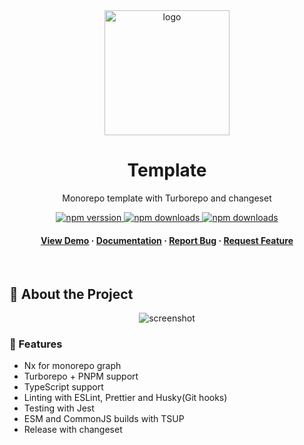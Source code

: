 <div align="center">

<img src="assets/logo.png" alt="logo" width="200" height="auto" />
  <h1>Template</h1>

<p>
    Monorepo template with Turborepo and changeset
  </p>

<!-- Badges -->
<p>
  <a href="https://www.npmjs.com/package/@stijnvanhulle/template-demo">
    <img alt="npm verssion" src="https://img.shields.io/npm/v/@stijnvanhulle/template-demo?style=for-the-badge"/>
  </a>

<a href="https://www.npmjs.com/package/@stijnvanhulle/template-demo">
    <img alt="npm downloads" src="https://img.shields.io/bundlephobia/min/@stijnvanhulle/template-demo?style=for-the-badge"/>
  </a>

<a href="https://www.npmjs.com/package/@stijnvanhulle/template-demo">
    <img alt="npm downloads" src="https://img.shields.io/npm/dm/@stijnvanhulle/template-demo?style=for-the-badge"/>
  </a>
</p>

<h4>
    <a href="https://github.com/stijnvanhulle/template/">View Demo</a>
  <span> · </span>
    <a href="https://github.com/stijnvanhulle/template">Documentation</a>
  <span> · </span>
    <a href="https://github.com/stijnvanhulle/template/issues/">Report Bug</a>
  <span> · </span>
    <a href="https://github.com/stijnvanhulle/template/issues/">Request Feature</a>
  </h4>
</div>

<br />

<!-- About the Project -->

## :star2: About the Project

<div align="center">
  <img src="assets/screenshot.jpg" alt="screenshot" />
</div>

<!-- Features -->

### :dart: Features

- Nx for monorepo graph
- Turborepo + PNPM support
- TypeScript support
- Linting with ESLint, Prettier and Husky(Git hooks)
- Testing with Jest
- ESM and CommonJS builds with TSUP
- Release with changeset
